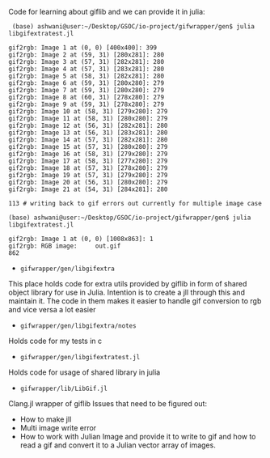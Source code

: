 Code for learning about giflib and we can provide it in julia:
```
 (base) ashwani@user:~/Desktop/GSOC/io-project/gifwrapper/gen$ julia libgifextratest.jl 

gif2rgb: Image 1 at (0, 0) [400x400]: 399 
gif2rgb: Image 2 at (59, 31) [280x281]: 280 
gif2rgb: Image 3 at (57, 31) [282x281]: 280 
gif2rgb: Image 4 at (57, 31) [283x281]: 280 
gif2rgb: Image 5 at (58, 31) [282x281]: 280 
gif2rgb: Image 6 at (59, 31) [280x280]: 279 
gif2rgb: Image 7 at (59, 31) [280x280]: 279 
gif2rgb: Image 8 at (60, 31) [278x280]: 279 
gif2rgb: Image 9 at (59, 31) [278x280]: 279 
gif2rgb: Image 10 at (58, 31) [279x280]: 279 
gif2rgb: Image 11 at (58, 31) [280x280]: 279 
gif2rgb: Image 12 at (56, 31) [282x281]: 280 
gif2rgb: Image 13 at (56, 31) [283x281]: 280 
gif2rgb: Image 14 at (57, 31) [282x281]: 280 
gif2rgb: Image 15 at (57, 31) [280x280]: 279 
gif2rgb: Image 16 at (58, 31) [279x280]: 279 
gif2rgb: Image 17 at (58, 31) [277x280]: 279 
gif2rgb: Image 18 at (57, 31) [278x280]: 279 
gif2rgb: Image 19 at (57, 31) [279x280]: 279 
gif2rgb: Image 20 at (56, 31) [280x280]: 279 
gif2rgb: Image 21 at (54, 31) [284x281]: 280 

113 # writing back to gif errors out currently for multiple image case

(base) ashwani@user:~/Desktop/GSOC/io-project/gifwrapper/gen$ julia libgifextratest.jl 

gif2rgb: Image 1 at (0, 0) [1008x863]: 1   
gif2rgb: RGB image:     out.gif
862 
```


- `gifwrapper/gen/libgifextra`

This place holds code for extra utils provided by giflib in form of shared object library for use in Julia. Intention is to create a jll through this and maintain it. The code in them makes it easier to handle gif conversion to rgb and vice versa a lot easier

- `gifwrapper/gen/libgifextra/notes`
  
Holds code for my tests in c

- `gifwrapper/gen/libgifextratest.jl`
  
Holds code for usage of shared library in julia

- `gifwrapper/lib/LibGif.jl`
  
Clang.jl wrapper of giflib
Issues that need to be figured out:
- How to make jll
- Multi image write error
- How to work with Julian Image and provide it to write to gif and how to read a gif and convert it to a Julian vector array of images.

